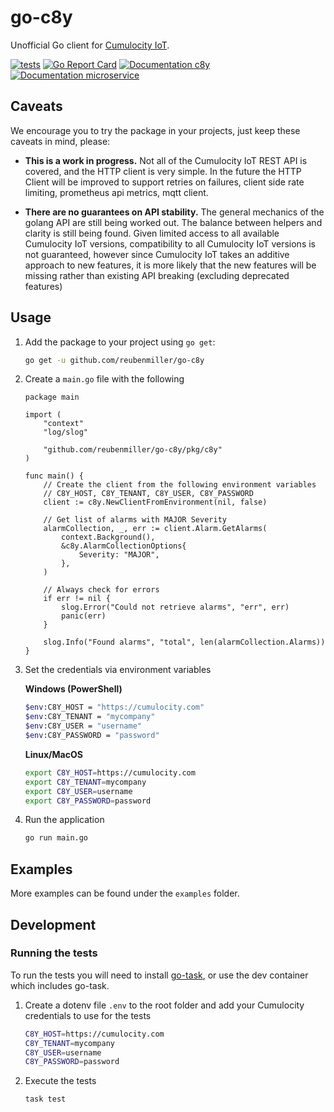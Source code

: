 # go-c8y

Unofficial Go client for [Cumulocity IoT](https://cumulocity.com/api/core/).

[![tests](https://github.com/reubenmiller/go-c8y/actions/workflows/main.yml/badge.svg?branch=main)](https://github.com/reubenmiller/go-c8y/actions/workflows/main.yml)
[![Go Report Card](https://goreportcard.com/badge/github.com/reubenmiller/go-c8y)](https://goreportcard.com/report/github.com/reubenmiller/go-c8y)
[![Documentation c8y](https://godoc.org/github.com/reubenmiller/go-c8y/pkg/c8y?status.svg)](https://godoc.org/github.com/reubenmiller/go-c8y/pkg/c8y)
[![Documentation microservice ](https://godoc.org/github.com/reubenmiller/go-c8y/pkg/microservice?status.svg)](https://godoc.org/github.com/reubenmiller/go-c8y/pkg/microservice)

## Caveats

We encourage you to try the package in your projects, just keep these caveats in mind, please:

* **This is a work in progress.** Not all of the Cumulocity IoT REST API is covered, and the HTTP client is very simple. In the future the HTTP Client will be improved to support retries on failures, client side rate limiting, prometheus api metrics, mqtt client.

* **There are no guarantees on API stability.** The general mechanics of the golang API are still being worked out. The balance between helpers and clarity is still being found. Given limited access to all available Cumulocity IoT versions, compatibility to all Cumulocity IoT versions is not guaranteed, however since Cumulocity IoT takes an additive approach to new features, it is more likely that the new features will be missing rather than existing API breaking (excluding deprecated features)

## Usage

1. Add the package to your project using `go get`:

    ```sh
    go get -u github.com/reubenmiller/go-c8y
    ```

1. Create a `main.go` file with the following

    ```golang
    package main

    import (
        "context"
        "log/slog"

        "github.com/reubenmiller/go-c8y/pkg/c8y"
    )

    func main() {
        // Create the client from the following environment variables
        // C8Y_HOST, C8Y_TENANT, C8Y_USER, C8Y_PASSWORD
        client := c8y.NewClientFromEnvironment(nil, false)

        // Get list of alarms with MAJOR Severity
        alarmCollection, _, err := client.Alarm.GetAlarms(
            context.Background(),
            &c8y.AlarmCollectionOptions{
                Severity: "MAJOR",
            },
        )

        // Always check for errors
        if err != nil {
            slog.Error("Could not retrieve alarms", "err", err)
            panic(err)
        }

        slog.Info("Found alarms", "total", len(alarmCollection.Alarms))
    }
    ```

2. Set the credentials via environment variables

    **Windows (PowerShell)**

    ```sh
    $env:C8Y_HOST = "https://cumulocity.com"
    $env:C8Y_TENANT = "mycompany"
    $env:C8Y_USER = "username"
    $env:C8Y_PASSWORD = "password"
    ```

    **Linux/MacOS**

    ```sh
    export C8Y_HOST=https://cumulocity.com
    export C8Y_TENANT=mycompany
    export C8Y_USER=username
    export C8Y_PASSWORD=password
    ```

3. Run the application

    ```sh
    go run main.go
    ```

## Examples

More examples can be found under the `examples` folder.

## Development

### Running the tests

To run the tests you will need to install [go-task](https://taskfile.dev/installation/), or use the dev container which includes go-task.

1. Create a dotenv file `.env` to the root folder and add your Cumulocity credentials to use for the tests

    ```sh
    C8Y_HOST=https://cumulocity.com
    C8Y_TENANT=mycompany
    C8Y_USER=username
    C8Y_PASSWORD=password
    ```

2. Execute the tests

    ```sh
    task test
    ```
